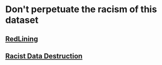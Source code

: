 # Don't perpetuate the racism of this dataset

## [RedLining](https://en.wikipedia.org/wiki/Redlining)

## [Racist Data Destruction](https://medium.com/@docintangible/racist-data-destruction-113e3eff54a8)
